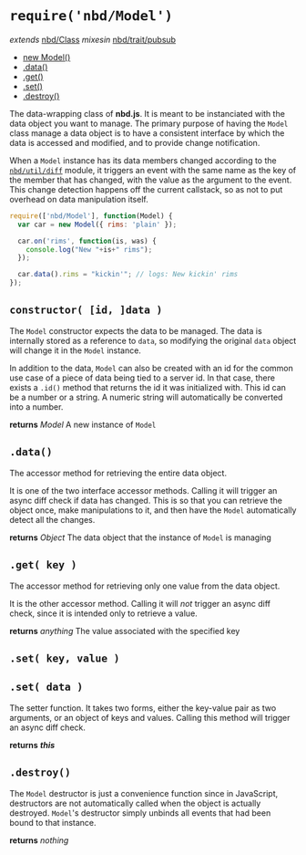 # `require('nbd/Model')`
  *extends* [nbd/Class](mvc/Class.md)
  *mixesin* [nbd/trait/pubsub](trait/pubsub.md)

* [new Model()](#constructor-id-data-)
* [.data()](#data-)
* [.get()](#get-key-)
* [.set()](#set-key-value-)
* [.destroy()]()

The data-wrapping class of **nbd.js**. It is meant to be instanciated with the data object you want to manage. The primary purpose of having the `Model` class manage a data object is to have a consistent interface by which the data is accessed and modified, and to provide change notification.

When a `Model` instance has its data members changed according to the [`nbd/util/diff`](util/diff.md) module, it triggers an event with the same name as the key of the member that has changed, with the value as the argument to the event.
This change detection happens off the current callstack, so as not to put overhead on data manipulation itself.

```javascript
require(['nbd/Model'], function(Model) {
  var car = new Model({ rims: 'plain' });

  car.on('rims', function(is, was) {
    console.log("New "+is+" rims");
  });

  car.data().rims = "kickin'"; // logs: New kickin' rims
});
```

## `constructor( [id, ]data )`

The `Model` constructor expects the data to be managed. The data is internally stored as a reference to `data`, so modifying the original `data` object will change it in the `Model` instance.

In addition to the data, `Model` can also be created with an id for the common use case of a piece of data being tied to a server id. In that case, there exists a `.id()` method that returns the id it was initialized with. This id can be a number or a string. A numeric string will automatically be converted into a number.

**returns** *Model* A new instance of `Model`

## `.data()`

The accessor method for retrieving the entire data object.

It is one of the two interface accessor methods. Calling it will trigger an async diff check if data has changed. This is so that you can retrieve the object once, make manipulations to it, and then have the `Model` automatically detect all the changes.

**returns** *Object* The data object that the instance of `Model` is managing

## `.get( key )`

The accessor method for retrieving only one value from the data object.

It is the other accessor method. Calling it will *not* trigger an async diff check, since it is intended only to retrieve a value.

**returns** *anything* The value associated with the specified key

## `.set( key, value )`
## `.set( data )`

The setter function. It takes two forms, either the key-value pair as two arguments, or an object of keys and values.
Calling this method will trigger an async diff check.

**returns** ___this___

## `.destroy()`

The `Model` destructor is just a convenience function since in JavaScript, destructors are not automatically called when the object is actually destroyed. `Model`'s destructor simply unbinds all events that had been bound to that instance.

**returns** *nothing*
